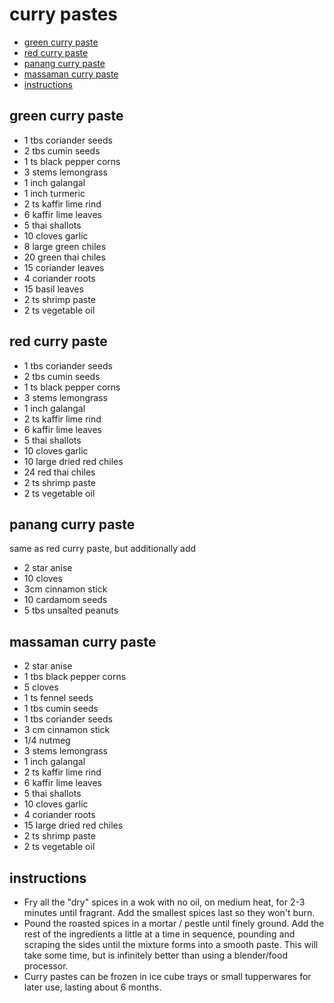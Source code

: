 # curry pastes
- [green curry paste](#green-curry-paste)
- [red curry paste](#red-curry-paste)
- [panang curry paste](#panang-curry-paste)
- [massaman curry paste](#massaman-curry-paste)
- [instructions](#instructions)

## green curry paste
- 1 tbs coriander seeds
- 2 tbs cumin seeds
- 1 ts black pepper corns
- 3 stems lemongrass
- 1 inch galangal
- 1 inch turmeric
- 2 ts kaffir lime rind
- 6 kaffir lime leaves
- 5 thai shallots
- 10 cloves garlic
- 8 large green chiles
- 20 green thai chiles
- 15 coriander leaves
- 4 coriander roots
- 15 basil leaves
- 2 ts shrimp paste
- 2 ts vegetable oil

## red curry paste
- 1 tbs coriander seeds
- 2 tbs cumin seeds
- 1 ts black pepper corns
- 3 stems lemongrass
- 1 inch galangal
- 2 ts kaffir lime rind
- 6 kaffir lime leaves
- 5 thai shallots
- 10 cloves garlic
- 10 large dried red chiles
- 24 red thai chiles
- 2 ts shrimp paste
- 2 ts vegetable oil

## panang curry paste
same as red curry paste, but additionally add
- 2 star anise
- 10 cloves
- 3cm cinnamon stick
- 10 cardamom seeds
- 5 tbs unsalted peanuts

## massaman curry paste
- 2 star anise
- 1 tbs black pepper corns
- 5 cloves
- 1 ts fennel seeds
- 1 tbs cumin seeds
- 1 tbs coriander seeds
- 3 cm cinnamon stick
- 1/4 nutmeg
- 3 stems lemongrass
- 1 inch galangal
- 2 ts kaffir lime rind
- 6 kaffir lime leaves
- 5 thai shallots
- 10 cloves garlic
- 4 coriander roots
- 15 large dried red chiles
- 2 ts shrimp paste
- 2 ts vegetable oil


## instructions
- Fry all the "dry" spices in a wok with no oil, on medium heat, for 2-3 minutes
  until fragrant. Add the smallest spices last so they won't burn.
- Pound the roasted spices in a mortar / pestle until finely ground. Add the
  rest of the ingredients a little at a time in sequence, pounding and scraping
  the sides until the mixture forms into a smooth paste. This will take some
  time, but is infinitely better than using a blender/food processor.
- Curry pastes can be frozen in ice cube trays or small tupperwares for later
  use, lasting about 6 months.
